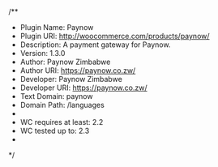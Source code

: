 /**
 * Plugin Name: Paynow
 * Plugin URI: http://woocommerce.com/products/paynow/
 * Description: A payment gateway for Paynow.
 * Version: 1.3.0
 * Author: Paynow Zimbabwe
 * Author URI: https://paynow.co.zw/
 * Developer: Paynow Zimbabwe
 * Developer URI: https://paynow.co.zw/
 * Text Domain: paynow
 * Domain Path: /languages
 *
 * WC requires at least: 2.2
 * WC tested up to: 2.3
 *
 */